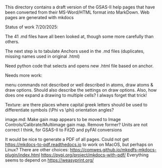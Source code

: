 This directory contains a draft version of the GSAS-II help pages
that have been converted from their MS-Word/HTML format into 
MarkDown. Web pages are generated with mkdocs


Status of work 7/20/2025:

The 41 .md files have all been looked at, though some more carefully
than others. 

The next step is to tabulate Anchors used in the .md files
(duplicates, missing names used in original .html)

Need python code that selects and opens new .html file based on anchor. 


Needs more work: 

menu commands not described or well described in
atoms, draw atoms & draw options. Should also describe the settings on
draw options. Also, how does one expand a drawing to multiple cells? I
always forget that trick!

Texture: are there places where capital greek letters should be used
to differentiate symbols (\Phi vs \phi) orientation angles?

image.md: Make gain map appears to be moved to Image
Controls/Calibrate/Multiimage gain map. Remove former? Units are not
correct I think, for GSAS-II to Fit2D and pyFAI conversions

It would be nice to generate a PDF of all pages. Could not get
https://mkdocs-to-pdf.readthedocs.io to work on MacOS, but perhaps on
Linux? There are other choices:
https://comwes.github.io/mkpdfs-mkdocs-plugin/index.html 
https://pypi.org/project/mkdocs-with-pdf/
Everything seems to depend on https://weasyprint.org/
